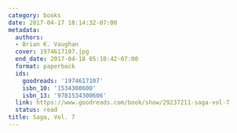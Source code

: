 ```yaml
---
category: books
date: 2017-04-17 18:14:32-07:00
metadata:
  authors:
  - Brian K. Vaughan
  cover: 1974617107.jpg
  end_date: 2017-04-18 05:10:42-07:00
  format: paperback
  ids:
    goodreads: '1974617107'
    isbn_10: '1534300600'
    isbn_13: '9781534300606'
  link: https://www.goodreads.com/book/show/29237211-saga-vol-7
  status: read
title: Saga, Vol. 7
---
```

